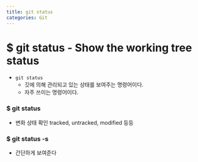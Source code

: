 ```yaml
---
title: git status
categories: Git
---
```


# $ git status - Show the working tree status
- `git status`
    - 깃에 의해 관리되고 있는 상태를 보여주는 명령어이다.
    - 자주 쓰이는 명령어이다.

### $ git status
- 변화 상태 확인 tracked, untracked, modified 등등

### $ git status -s
- 간단하게 보여준다